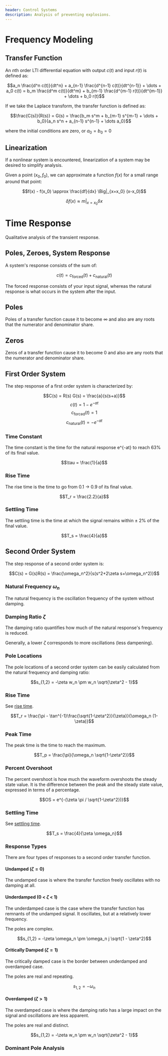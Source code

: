 ```yaml
---
header: Control Systems 
description: Analysis of preventing explosions.
---
```


# Frequency Modeling

## Transfer Function

An $n$th order LTI differential equation with output $c(t)$ and input $r(t)$ is defined as:

$$a_n \frac{d^n c(t)}{dt^n} + a_{n-1} \frac{d^{n-1} c(t)}{dt^{n-1}} + \dots + a_0 c(t) = b_m \frac{d^m c(t)}{dt^m} + b_{m-1} \frac{d^{m-1} r(t)}{dt^{m-1}} + \dots + b_0 r(t)$$

If we take the Laplace transform, the transfer function is defined as:

$$\frac{C(s)}{R(s)} = G(s) = \frac{b_m s^m + b_{m-1} s^{m-1} + \dots + b_0}{a_n s^n + a_{n-1} s^{n-1} + \dots a_0}$$

where the initial conditions are zero, or $a_0 = b_0 = 0$

## Linearization

If a nonlinear system is encountered, linearization of a system may be desired to simplify analysis. 

Given a point $(x_0, f_0)$, we can approximate a function $f(x)$ for a small range around that point:

$$f(x) - f(x_0) \approx \frac{df}{dx} \Big|_{x=x_0} (x-x_0)$$

$$\delta f(x) \approx m \Big|_{x=x_0} \delta x$$

# Time Response

Qualitative analysis of the transient response.

## Poles, Zeroes, System Response

A system's response consists of the sum of:

$$c(t) = c_{\text{forced}}(t) + c_{\text{natural}}(t)$$

The forced response consists of your input signal, whereas the natural response is what occurs in the system after the input.

## Poles

Poles of a transfer function cause it to become $\infty$ and also are any roots that the numerator and denominator share.

## Zeros

Zeros of a transfer function cause it to become $0$ and also are any roots that the numerator and denominator share.

## First Order System

The step response of a first order system is characterized by:

$$C(s) = R(s) G(s) = \frac{a}{s(s+a)}$$
$$c(t) = 1 - e^{-at}$$
$$c_{\text{forced}}(t) = 1$$
$$c_{\text{natural}}(t) = -e^{-at}$$

### Time Constant

The time constant is the time for the natural response e^{-at} to reach 63% of its final value.

$$\tau = \frac{1}{a}$$

### Rise Time

The rise time is the time to go from 0.1 $\rightarrow$ 0.9 of its final value.

$$T_r = \frac{2.2}{a}$$

### Settling Time

The settling time is the time at which the signal remains within $\pm$ 2% of the final value.

$$T_s = \frac{4}{a}$$

## Second Order System

The step response of a second order system is:

$$C(s) = G(s)R(s) = \frac{\omega_n^2}{s(s^2+2\zeta s+\omega_n^2)}$$

### Natural Frequency $\omega_n$

The natural frequency is the oscillation frequency of the system without damping.

### Damping Ratio $\zeta$

The damping ratio quantifies how much of the natural response's frequency is reduced.

Generally, a lower $\zeta$ corresponds to more oscillations (less dampening).

### Pole Locations

The pole locations of a second order system can be easily calculated from the natural frequency and damping ratio:

$$s_{1,2} = -\zeta w_n \pm w_n \sqrt{\zeta^2 - 1}$$

### Rise Time

See [rise time](#rise-time).

$$T_r = \frac{\pi - \tan^{-1}\frac{\sqrt{1-\zeta^2}}{\zeta}}{\omega_n (1-\zeta)}$$

### Peak Time

The peak time is the time to reach the maximum.

$$T_p = \frac{\pi}{\omega_n \sqrt{1-\zeta^2}}$$

### Percent Overshoot

The percent overshoot is how much the waveform overshoots the steady state value. It is the difference between the peak and the steady state value, expressed in terms of a percentage.

$$OS = e^{-(\zeta \pi / \sqrt{1-\zeta^2})}$$

### Settling Time 

See [settling time](#settling-time).

$$T_s = \frac{4}{\zeta \omega_n}$$

### Response Types

There are four types of responses to a second order transfer function.

#### Undamped ($\zeta = 0$)

The undamped case is where the transfer function freely oscillates with no damping at all.

#### Underdamped (0 < $\zeta$ < 1)

The underdamped case is the case where the transfer function has remnants of the undamped signal. It oscillates, but at a relatively lower frequency.

The poles are complex.

$$s_{1,2} = -\zeta \omega_n \pm \omega_n j \sqrt{1 - \zeta^2}$$

#### Critically Damped ($\zeta = 1$)

The critically damped case is the border between underdamped and overdamped case.

The poles are real and repeating.

$$s_{1,2} = -\omega_n$$

#### Overdamped ($\zeta > 1$)

The overdamped case is where the damping ratio has a large impact on the signal and oscillations are less apparent.

The poles are real and distinct.

$$s_{1,2} = -\zeta w_n \pm w_n \sqrt{\zeta^2 - 1}$$

### Dominant Pole Analysis 